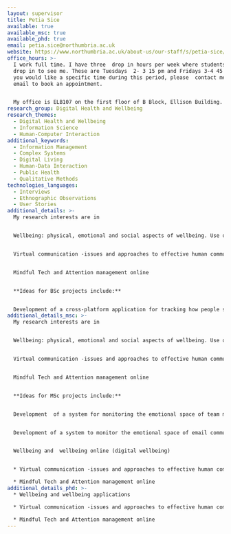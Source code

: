 ```yaml
---
layout: supervisor
title: Petia Sice
available: true
available_msc: true
available_phd: true
email: petia.sice@northumbria.ac.uk
website: https://www.northumbria.ac.uk/about-us/our-staff/s/petia-sice/
office_hours: >-
  I work full time. I have three  drop in hours per week where students can just
  drop in to see me. These are Tuesdays  2- 3 15 pm and Fridays 3-4 45 pm.  If
  you would like a specific time during this period, please  contact me via
  email to book an appointment.


  My office is ELB107 on the first floor of B Block, Ellison Building.
research_group: Digital Health and Wellbeing
research_themes:
  - Digital Health and Wellbeing
  - Information Science
  - Human-Computer Interaction
additional_keywords:
  - Information Management
  - Complex Systems
  - Digital Living
  - Human-Data Interaction
  - Public Health
  - Qualitative Methods
technologies_languages:
  - Interviews
  - Ethnographic Observations
  - User Stories
additional_details: >-
  My research interests are in


  Wellbeing: physical, emotional and social aspects of wellbeing. Use of technology in monitoring wellbeing. 


  Virtual communication -issues and approaches to effective human communication


  Mindful Tech and Attention management online


  **I﻿deas for BSc projects include:**


  D﻿evelopment of a cross-platform application for tracking how people spend their time and how this affect their sense of wellbeing (with real client)
additional_details_msc: >-
  My research interests are in


  Wellbeing: physical, emotional and social aspects of wellbeing. Use of technology in monitoring wellbeing. 


  Virtual communication -issues and approaches to effective human communication


  Mindful Tech and Attention management online


  **I﻿deas for MSc projects include:**


  D﻿evelopment  of a system for monitoring the emotional space of team meetings online


  D﻿evelopment of a system to monitor the emotional space of email communication


  Wellbeing and  wellbeing online (digital wellbeing)


  * Virtual communication -issues and approaches to effective human communication

  * Mindful Tech and Attention management online
additional_details_phd: >-
  * W﻿ellbeing and wellbeing applications

  * Virtual communication -issues and approaches to effective human communication

  * Mindful Tech and Attention management online
---
```

